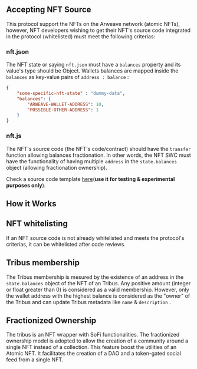 ## Accepting NFT Source
This protocol support the NFTs on the Arweave network (atomic NFTs), however, NFT developers wishing to get their NFT's source code integrated in the protocol (whitelisted) must meet the following criterias:

### nft.json

The NFT state or saying `nft.json` must have a `balances` property and its value's type should be Object. Wallets balances are mapped inside the `balances` as key-value pairs of `address : balance` :

```json
{
	"some-specific-nft-state" : "dummy-data",
	"balances": {
		"ARWEAVE-WALLET-ADDRESS": 10,
		"POSSIBLE-OTHER-ADDRESS": 1
	}
}
```

### nft.js

The NFT's source code (the NFT's code/contract) should have the `transfer` function allowing balances fractionation. In other words, the NFT SWC must have the functionality of having multiple `address` in the `state.balances` object (allowing fractionation ownership).

Check a source code template [here](https://viewblock.io/arweave/address/rz40SNk40ogKIzKX7HySOhMNP7514-AsckpyGMDu2k0?tab=code)(**use it for testing & experimental purposes only**).

## How it Works

## NFT whitelisting

If an NFT source code is not already whitelisted and meets the protocol's criterias, it can be whitelisted after code reviews.

## Tribus membership

The Tribus membership is mesured by the existence of an address in the `state.balances` object of the NFT of an Tribus. Any positive amount (integer or float greater than 0) is considered as a valid membership. However, only the wallet address with the highest balance is considered as the "owner" of the Tribus and can update Tribus metadata like `name` & `description` .

## Fractionized Ownership

The tribus is an NFT wrapper with SoFi functionalities. The fractionized ownership model is adopted to allow the creation of a community around a single NFT instead of a collection. This feature boost the utilities of an Atomic NFT. It facilitates the creation of a DAO and a token-gated social feed from a single NFT.